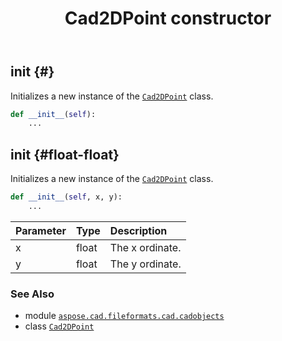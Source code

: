 ﻿---
title: Cad2DPoint constructor
second_title: Aspose.CAD for Python via .NET API References
description: 
type: docs
weight: 10
url: /python-net/aspose.cad.fileformats.cad.cadobjects/cad2dpoint/__init__/
is_root: false
---

## __init__ {#}

Initializes a new instance of the [`Cad2DPoint`](/cad/python-net/aspose.cad.fileformats.cad.cadobjects/cad2dpoint) class.



```python
def __init__(self):
    ...
```




## __init__ {#float-float}

Initializes a new instance of the [`Cad2DPoint`](/cad/python-net/aspose.cad.fileformats.cad.cadobjects/cad2dpoint) class.



```python
def __init__(self, x, y):
    ...
```


| Parameter | Type | Description |
| :- | :- | :- |
| x | float | The x ordinate. |
| y | float | The y ordinate. |



### See Also
* module [`aspose.cad.fileformats.cad.cadobjects`](../../)
* class [`Cad2DPoint`](/cad/python-net/aspose.cad.fileformats.cad.cadobjects/cad2dpoint)
